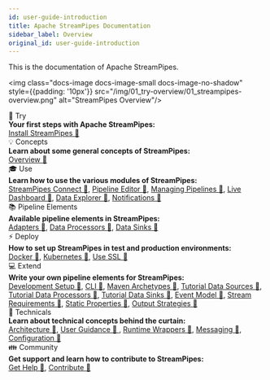 ```yaml
---
id: user-guide-introduction
title: Apache StreamPipes Documentation
sidebar_label: Overview
original_id: user-guide-introduction
---
```


This is the documentation of Apache StreamPipes.

<img class="docs-image docs-image-small docs-image-no-shadow" style={{padding: '10px'}} src="/img/01_try-overview/01_streampipes-overview.png" alt="StreamPipes Overview"/>

<div class="container grid col-3">
    <div class="column">
        <div class="toc-box">
            <div class="toc-header border-thin">
                🚀 Try
            </div>
            <div class="toc-content">
                <div class="toc-section-header"><b>Your first steps with Apache StreamPipes:</b></div>
               <a href="../try-installation/">Install StreamPipes 🔗</a>
            </div>
        </div>
    </div>
    <div class="column">
        <div class="toc-box">
            <div class="toc-header border-thin">
                💡 Concepts
            </div>
            <div class="toc-content">
                <div class="toc-section-header"><b>Learn about some general concepts of StreamPipes:</b></div>
                <a href="../concepts-overview/">Overview 🔗</a>
            </div>
        </div>
    </div>
    <div class="column">
        <div class="toc-box">
            <div class="toc-header border-thin">
                🎓 Use
            </div>
            <div class="toc-content">
                <div class="toc-section-header"><b>Learn how to use the various modules of StreamPipes:</b></div>
                <a href="../use-connect/">StreamPipes Connect 🔗</a>, 
                <a href="../use-pipeline-editor/">Pipeline Editor 🔗</a>, 
                <a href="../use-managing-pipelines/">Managing Pipelines 🔗</a>, 
                <a href="../use-live-dashboard/">Live Dashboard 🔗</a>, 
                <a href="../use-data-explorer/">Data Explorer 🔗</a>, 
                <a href="../use-notifications/">Notifications 🔗</a>
            </div>
        </div>
    </div>
    <div class="column">
        <div class="toc-box">
            <div class="toc-header border-thin">
                📚 Pipeline Elements
            </div>
            <div class="toc-content">
                <div class="toc-section-header"><b>Available pipeline elements in StreamPipes:</b></div>
                <a href="../pe/org.apache.streampipes.connect.iiot.protocol.stream.kafka/">Adapters 🔗</a>, 
                <a href="../pe/org.apache.streampipes.processors.transformation.jvm.booloperator.counter/">Data Processors 🔗</a>, 
                <a href="../pe/org.apache.streampipes.sinks.databases.jvm.couchdb/">Data Sinks 🔗</a> 
            </div>
        </div>
    </div>
    <div class="column">
        <div class="toc-box">
            <div class="toc-header border-thin">
                ⚡ Deploy 
            </div>
            <div class="toc-content">
                <div class="toc-section-header"><b>How to set up StreamPipes in test and production environments:</b></div>
                <a href="../deploy-docker/">Docker 🔗</a>, 
                <a href="../deploy-kubernetes/">Kubernetes 🔗</a>, 
                <a href="../deploy-use-ssl/">Use SSL 🔗</a>
            </div>
        </div>
    </div>
    <div class="column">
        <div class="toc-box">
            <div class="toc-header border-thin">
                💻 Extend
            </div>
            <div class="toc-content">
                <div class="toc-section-header"><b>Write your own pipeline elements for StreamPipes:</b></div>
                <a href="../extend-setup/">Development Setup 🔗</a>, <a href="../extend-cli/">CLI 🔗</a>, <a href="../extend-archetypes/">Maven Archetypes 🔗</a>,
                <a href="../extend-tutorial-data-sources/">Tutorial Data Sources 🔗</a>, 
                <a href="../extend-tutorial-data-processors">Tutorial Data Processors 🔗</a>, 
                <a href="../extend-tutorial-data-sinks/">Tutorial Data Sinks 🔗</a>,
                <a href="../extend-sdk-event-model/">Event Model 🔗</a>, 
                <a href="../extend-sdk-stream-requirements/">Stream Requirements 🔗</a>, 
                <a href="../extend-sdk-static-properties/">Static Properties 🔗</a>,
                <a href="../extend-sdk-output-strategies/">Output Strategies 🔗</a>
            </div>
        </div>
    </div>
    <div class="column">
        <div class="toc-box">
            <div class="toc-header border-thin">
                🔧 Technicals
            </div>
            <div class="toc-content">
                <div class="toc-section-header"><b>Learn about technical concepts behind the curtain:</b></div>
                <a href="../technicals-architecture/">Architecture 🔗</a>, 
                <a href="../technicals-user-guidance/">User Guidance 🔗 </a>, 
                <a href="../technicals-runtime-wrappers/">Runtime Wrappers 🔗</a>,
                <a href="../technicals-messaging/">Messaging 🔗</a>, 
                <a href="../technicals-configuration/">Configuration 🔗</a>
            </div>
        </div>
    </div>
    <div class="column">
        <div class="toc-box">
            <div class="toc-header border-thin">
                👪 Community
            </div>
            <div class="toc-content">
                <div class="toc-section-header"><b>Get support and learn how to contribute to StreamPipes:</b></div>
                <a href="../community-get-help/">Get Help 🔗</a>, 
                <a href="../community-contribute/">Contribute 🔗</a>
            </div>
        </div>
    </div>
</div>
